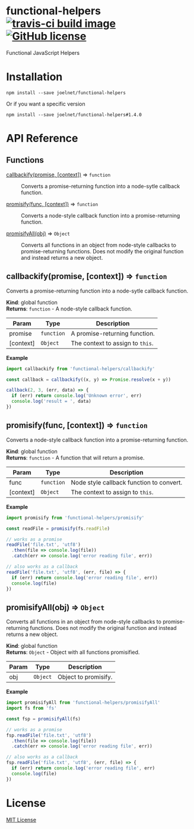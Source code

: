 # functional-helpers [![travis-ci build image](https://travis-ci.org/joelnet/functional-helpers.svg?branch=master)](https://travis-ci.org/joelnet/functional-helpers) [![GitHub license](https://img.shields.io/badge/license-MIT-blue.svg)](https://raw.githubusercontent.com/joelnet/functional-js/master/LICENSE)
Functional JavaScript Helpers

# Installation

`npm install --save joelnet/functional-helpers`

Or if you want a specific version

`npm install --save joelnet/functional-helpers#1.4.0`

# API Reference

## Functions

<dl>
<dt><a href="#callbackify">callbackify(promise, [context])</a> ⇒ <code>function</code></dt>
<dd><p>Converts a promise-returning function into a node-sytle callback function.</p>
</dd>
<dt><a href="#promisify">promisify(func, [context])</a> ⇒ <code>function</code></dt>
<dd><p>Converts a node-style callback function into a promise-returning function.</p>
</dd>
<dt><a href="#promisifyAll">promisifyAll(obj)</a> ⇒ <code>Object</code></dt>
<dd><p>Converts all functions in an object from node-style callbacks to promise-returning functions.
Does not modify the original function and instead returns a new object.</p>
</dd>
</dl>

<a name="callbackify"></a>

## callbackify(promise, [context]) ⇒ <code>function</code>
Converts a promise-returning function into a node-sytle callback function.

**Kind**: global function  
**Returns**: <code>function</code> - A node-style callback function.  

| Param | Type | Description |
| --- | --- | --- |
| promise | <code>function</code> | A promise-returning function. |
| [context] | <code>Object</code> | The context to assign to `this`. |

**Example**  
```js
import callbackify from 'functional-helpers/callbackify'

const callback = callbackify((x, y) => Promise.resolve(x + y))

callback(2, 3, (err, data) => {
  if (err) return console.log('Unknown error', err)
  console.log('result = ', data)
})
```
<a name="promisify"></a>

## promisify(func, [context]) ⇒ <code>function</code>
Converts a node-style callback function into a promise-returning function.

**Kind**: global function  
**Returns**: <code>function</code> - A function that will return a promise.  

| Param | Type | Description |
| --- | --- | --- |
| func | <code>function</code> | Node style callback function to convert. |
| [context] | <code>Object</code> | The context to assign to `this`. |

**Example**  
```js
import promisify from 'functional-helpers/promisify'

const readFile = promisify(fs.readFile)

// works as a promise
readFile('file.txt', 'utf8')
  .then(file => console.log(file))
  .catch(err => console.log('error reading file', err))

// also works as a callback
readFile('file.txt', 'utf8', (err, file) => {
  if (err) return console.log('error reading file', err))
  console.log(file)
})
```
<a name="promisifyAll"></a>

## promisifyAll(obj) ⇒ <code>Object</code>
Converts all functions in an object from node-style callbacks to promise-returning functions.
Does not modify the original function and instead returns a new object.

**Kind**: global function  
**Returns**: <code>Object</code> - Object with all functions promisified.  

| Param | Type | Description |
| --- | --- | --- |
| obj | <code>Object</code> | Object to promisify. |

**Example**  
```js
import promisifyAll from 'functional-helpers/promisifyAll'
import fs from 'fs'

const fsp = promisifyAll(fs)

// works as a promise
fsp.readFile('file.txt', 'utf8')
  .then(file => console.log(file))
  .catch(err => console.log('error reading file', err))

// also works as a callback
fsp.readFile('file.txt', 'utf8', (err, file) => {
  if (err) return console.log('error reading file', err)
  console.log(file)
})
```

# License

[MIT License](LICENSE)
